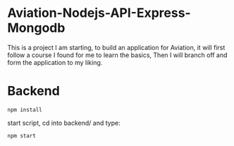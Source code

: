 # Aviation-Nodejs-API-Express-Mongodb

This is a project I am starting, to build an application for Aviation, it will first follow a course I found for me to learn the basics,
Then I will branch off and form the application to my liking.

# Backend

```
npm install
```

start script, cd into backend/ and type:

```
npm start
```
